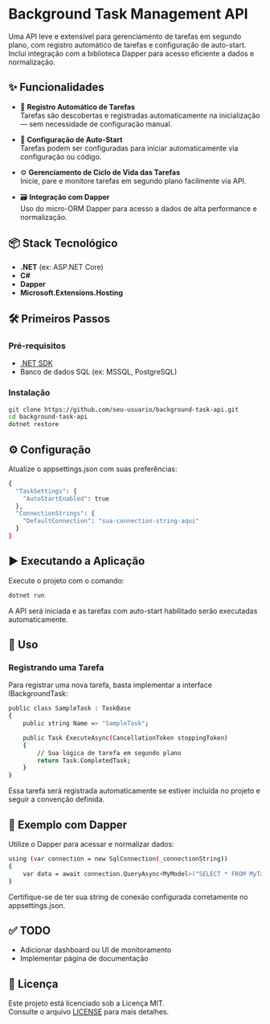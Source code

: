# Background Task Management API

Uma API leve e extensível para gerenciamento de tarefas em segundo plano, com registro automático de tarefas e configuração de auto-start. Inclui integração com a biblioteca Dapper para acesso eficiente a dados e normalização.

## ✨ Funcionalidades

- 🔁 **Registro Automático de Tarefas**  
  Tarefas são descobertas e registradas automaticamente na inicialização — sem necessidade de configuração manual.

- 🚀 **Configuração de Auto-Start**  
  Tarefas podem ser configuradas para iniciar automaticamente via configuração ou código.

- ⚙️ **Gerenciamento de Ciclo de Vida das Tarefas**  
  Inicie, pare e monitore tarefas em segundo plano facilmente via API.

- 🗃️ **Integração com Dapper**  
  Uso do micro-ORM Dapper para acesso a dados de alta performance e normalização.

## 📦 Stack Tecnológico

- **.NET** (ex: ASP.NET Core)
- **C#**
- **Dapper**
- **Microsoft.Extensions.Hosting**

## 🛠️ Primeiros Passos

### Pré-requisitos

- [.NET SDK](https://dotnet.microsoft.com/download)
- Banco de dados SQL (ex: MSSQL, PostgreSQL)

### Instalação

```bash
git clone https://github.com/seu-usuario/background-task-api.git
cd background-task-api
dotnet restore
```

## ⚙️ Configuração
Atualize o appsettings.json com suas preferências:

```bash
{
  "TaskSettings": {
    "AutoStartEnabled": true
  },
  "ConnectionStrings": {
    "DefaultConnection": "sua-connection-string-aqui"
  }
}
```

## ▶️ Executando a Aplicação
Execute o projeto com o comando:

```bash
dotnet run
```
A API será iniciada e as tarefas com auto-start habilitado serão executadas automaticamente.

## 🧩 Uso
### Registrando uma Tarefa
Para registrar uma nova tarefa, basta implementar a interface IBackgroundTask:

```bash
public class SampleTask : TaskBase
{
    public string Name => "SampleTask";

    public Task ExecuteAsync(CancellationToken stoppingToken)
    {
        // Sua lógica de tarefa em segundo plano
        return Task.CompletedTask;
    }
}
```

Essa tarefa será registrada automaticamente se estiver incluída no projeto e seguir a convenção definida.

## 💾 Exemplo com Dapper
Utilize o Dapper para acessar e normalizar dados:

```bash
using (var connection = new SqlConnection(_connectionString))
{
    var data = await connection.QueryAsync<MyModel>("SELECT * FROM MyTable");
}
```
Certifique-se de ter sua string de conexão configurada corretamente no appsettings.json.

## ✅ TODO
 - Adicionar dashboard ou UI de monitoramento
 - Implementar página de documentação

## 📄 Licença
Este projeto está licenciado sob a Licença MIT.  
Consulte o arquivo [LICENSE](https://github.com/MatheusFilipeFreitas/BackgroundTaskApiManager-Entity-Framework/blob/main/LICENSE) para mais detalhes.

